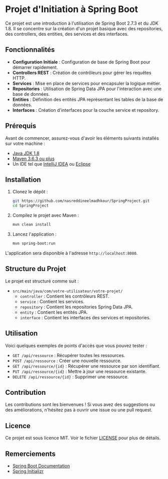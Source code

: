 # Projet d'Initiation à Spring Boot

Ce projet est une introduction à l'utilisation de Spring Boot 2.7.3 et du JDK 1.8. Il se concentre sur la création d'un projet basique avec des repositories, des controllers, des entities, des services et des interfaces.

## Fonctionnalités

<ul>
    <li><strong>Configuration Initiale</strong> : Configuration de base de Spring Boot pour démarrer rapidement.</li>
    <li><strong>Controllers REST</strong> : Création de contrôleurs pour gérer les requêtes HTTP.</li>
    <li><strong>Services</strong> : Mise en place de services pour encapsuler la logique métier.</li>
    <li><strong>Repositories</strong> : Utilisation de Spring Data JPA pour l'interaction avec une base de données.</li>
    <li><strong>Entities</strong> : Définition des entités JPA représentant les tables de la base de données.</li>
    <li><strong>Interfaces</strong> : Création d'interfaces pour la couche service et repository.</li>
</ul>

## Prérequis

Avant de commencer, assurez-vous d'avoir les éléments suivants installés sur votre machine :

<ul>
    <li><a href="https://www.oracle.com/java/technologies/javase-downloads.html">Java JDK 1.8</a></li>
    <li><a href="https://maven.apache.org/download.cgi">Maven 3.6.3 ou plus</a></li>
    <li>Un IDE tel que <a href="https://www.jetbrains.com/idea/">IntelliJ IDEA</a> ou <a href="https://www.eclipse.org/">Eclipse</a></li>
</ul>

## Installation

1. Clonez le dépôt :

    ```bash
    git https://github.com/nasreddineelmadhkour/SpringProject.git
    cd SpringProject
    ```

2. Compilez le projet avec Maven :

    ```bash
    mvn clean install
    ```

3. Lancez l'application :

    ```bash
    mvn spring-boot:run
    ```

L'application sera disponible à l'adresse `http://localhost:8080`.

## Structure du Projet

Le projet est structuré comme suit :

- `src/main/java/com/votre-utilisateur/votre-projet/`
  - `controller` : Contient les contrôleurs REST.
  - `service` : Contient les services.
  - `repository` : Contient les repositories Spring Data JPA.
  - `entity` : Contient les entités JPA.
  - `interface` : Contient les interfaces des services et repositories.

## Utilisation

Voici quelques exemples de points d'accès que vous pouvez tester :

<ul>
    <li><code>GET /api/ressource</code> : Récupérer toutes les ressources.</li>
    <li><code>POST /api/ressource</code> : Créer une nouvelle ressource.</li>
    <li><code>GET /api/ressource/{id}</code> : Récupérer une ressource par son identifiant.</li>
    <li><code>PUT /api/ressource/{id}</code> : Mettre à jour une ressource existante.</li>
    <li><code>DELETE /api/ressource/{id}</code> : Supprimer une ressource.</li>
</ul>

## Contribution

Les contributions sont les bienvenues ! Si vous avez des suggestions ou des améliorations, n'hésitez pas à ouvrir une issue ou une pull request.

## Licence

Ce projet est sous licence MIT. Voir le fichier [LICENSE](LICENSE) pour plus de détails.

## Remerciements

<ul>
    <li><a href="https://spring.io/projects/spring-boot">Spring Boot Documentation</a></li>
    <li><a href="https://start.spring.io/">Spring Initializr</a></li>
</ul>
